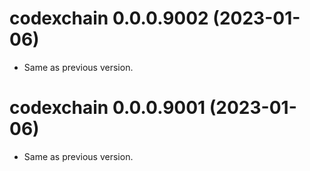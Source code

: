 <!-- NEWS.md is maintained by https://cynkra.github.io/fledge, do not edit -->

# codexchain 0.0.0.9002 (2023-01-06)

- Same as previous version.


# codexchain 0.0.0.9001 (2023-01-06)

- Same as previous version.


